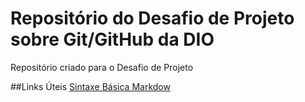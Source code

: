 # Repositório do Desafio de Projeto sobre Git/GitHub da DIO
Repositório criado para o Desafio de Projeto 

##Links Úteis
[Sintaxe Básica Markdow](https://www.markdownguide.org/basic-syntax/)
